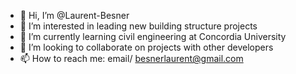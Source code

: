 - 👋 Hi, I’m @Laurent-Besner
- 👀 I’m interested in leading new building structure projects 
- 🌱 I’m currently learning civil engineering at Concordia University
- 💞️ I’m looking to collaborate on projects with other developers
- 📫 How to reach me: email/ besnerlaurent@gmail.com

<!---
Laurent-Besner/Laurent-Besner is a ✨ special ✨ repository because its `README.md` (this file) appears on your GitHub profile.
You can click the Preview link to take a look at your changes.
--->
